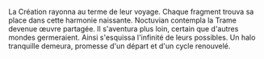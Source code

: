 La Création rayonna au terme de leur voyage.
Chaque fragment trouva sa place dans cette harmonie naissante.
Noctuvian contempla la Trame devenue œuvre partagée.
Il s'aventura plus loin, certain que d'autres mondes germeraient.
Ainsi s'esquissa l'infinité de leurs possibles.
Un halo tranquille demeura, promesse d'un départ et d'un cycle renouvelé.
